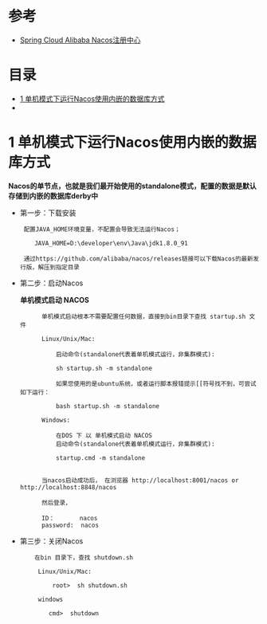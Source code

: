 
# 参考
* [Spring Cloud Alibaba Nacos注册中心](https://mrbird.cc/Spring-Cloud-Alibaba-Nacos%E6%B3%A8%E5%86%8C%E4%B8%AD%E5%BF%83.html)


# 目录

* [1 单机模式下运行Nacos使用内嵌的数据库方式](#1-单机模式下运行Nacos使用内嵌的数据库方式)
* []()

# 1 单机模式下运行Nacos使用内嵌的数据库方式

**Nacos的单节点，也就是我们最开始使用的standalone模式，配置的数据是默认存储到内嵌的数据库derby中**

  * 第一步：下载安装

         配置JAVA_HOME环境变量，不配置会导致无法运行Nacos；

            JAVA_HOME=D:\developer\env\Java\jdk1.8.0_91

         通过https://github.com/alibaba/nacos/releases链接可以下载Nacos的最新发行版，解压到指定目录

* 第二步：启动Nacos

  **单机模式启动 NACOS**

            单机模式启动根本不需要配置任何数据，直接到bin目录下查找 startup.sh 文件
            
            Linux/Unix/Mac:

                启动命令(standalone代表着单机模式运行，非集群模式):

                sh startup.sh -m standalone

                如果您使用的是ubuntu系统，或者运行脚本报错提示[[符号找不到，可尝试如下运行：

                bash startup.sh -m standalone

            Windows:

                在DOS 下 以 单机模式启动 NACOS
                启动命令(standalone代表着单机模式运行，非集群模式):

                startup.cmd -m standalone


            当nacos启动成功后， 在浏览器 http://localhost:8001/nacos or http://localhost:8848/nacos    

            然后登录，

            ID：       nacos
            password:  nacos
    

* 第三步：关闭Nacos

          在bin 目录下，查找 shutdown.sh
          
           Linux/Unix/Mac:
           
               root>  sh shutdown.sh
               
           windows
           
              cmd>  shutdown
          

























